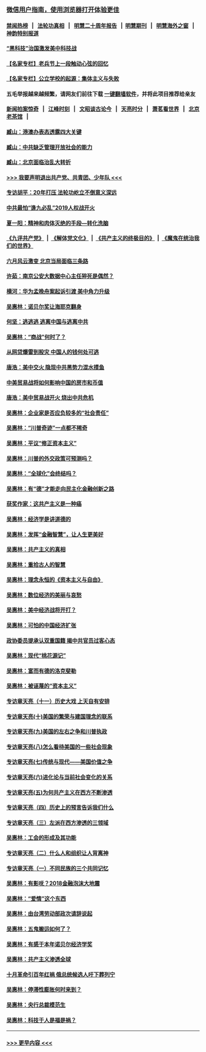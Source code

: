 ### [微信用户指南，使用浏览器打开体验更佳](https://github.com/gfw-breaker/banned-news1/blob/master/indexes/wechat-guide.md?t=0)
#### [禁闻热榜](热点新闻.md?t=0)  &nbsp;&nbsp;|&nbsp;&nbsp; [法轮功真相](https://github.com/gfw-breaker/truth/blob/master/README.md?t=0) &nbsp;&nbsp;|&nbsp;&nbsp; [明慧二十周年报告](https://github.com/gfw-breaker/mh-reports/blob/master/README.md?t=0) &nbsp;&nbsp;|&nbsp;&nbsp;[明慧期刊](https://github.com/gfw-breaker/mh-qikan) &nbsp;&nbsp;|&nbsp;&nbsp; [明慧海外之窗](https://github.com/gfw-breaker/mh-news/blob/master/README.md?t=0) &nbsp;&nbsp;|&nbsp;&nbsp; [神韵特别报道](https://github.com/gfw-breaker/mh-news/blob/master/shenyun.md?t=0)
#### [“黑科技”治国激发美中科技战](../pages/nsc423/n11638056.md?t=02050601) 
#### [【名家专栏】老兵节上一段触动心弦的回忆](../pages/nsc423/n11646016.md?t=02050601) 
#### [【名家专栏】公立学校的起源：集体主义与失败](../pages/nsc423/n11601833.md?t=02050601) 
#### 五毛举报越来越频繁，请网友们前往下载 [一键翻墙软件](https://github.com/gfw-breaker/ssr-accounts)，并将此项目推荐给亲友
#### [新闻拍案惊奇](https://github.com/gfw-breaker/banned-news1/blob/master/pages/link4.md) &nbsp;&nbsp;|&nbsp;&nbsp; [江峰时刻](https://github.com/gfw-breaker/banned-news1/blob/master/pages/link4.md) &nbsp;&nbsp;|&nbsp;&nbsp; [文昭谈古论今](https://github.com/gfw-breaker/banned-news1/blob/master/pages/link4.md) &nbsp;&nbsp;|&nbsp;&nbsp; [天亮时分](https://github.com/gfw-breaker/banned-news1/blob/master/pages/link4.md) &nbsp;&nbsp;|&nbsp;&nbsp; [萧茗看世界](https://github.com/gfw-breaker/banned-news1/blob/master/pages/link4.md) &nbsp;&nbsp;|&nbsp;&nbsp; [北京老茶馆](https://github.com/gfw-breaker/banned-news1/blob/master/pages/link4.md) &nbsp;&nbsp;|&nbsp;&nbsp; 
#### [臧山：港澳办表态透露四大关键](../pages/nsc423/n11421628.md?t=02050601) 
#### [臧山：中共缺乏管理开放社会的能力](../pages/nsc423/n11407457.md?t=02050601) 
#### [臧山：北京面临治乱大转折](../pages/nsc423/n11406895.md?t=02050601) 
#### [>>> 我要声明退出共产党、共青团、少年队 <<<](https://github.com/begood0513/goodnews/blob/master/quit/letter.md) 
#### [专访胡平：20年打压 法轮功屹立不倒意义深远](../pages/nsc423/n11398800.md?t=02050601) 
#### [中共最怕“逢九必乱”2019人权战开火](../pages/nsc423/n11385248.md?t=02050601) 
#### [夏一阳：精神和肉体灭绝的手段—转化洗脑](../pages/nsc423/n11368250.md?t=02050601) 
#### [《九评共产党》](https://github.com/begood0513/9ping.md/blob/master/README.md) &nbsp;|&nbsp; [《解体党文化》](../../../../jtdwh.md/blob/master/README.md)  &nbsp;|&nbsp; [《共产主义的终极目的》](../../../../gczydzjmd.md/blob/master/README.md) &nbsp;|&nbsp; [《魔鬼在统治我们的世界》](../../../../mgztzwmdsj.md/blob/master/README.md) 
#### [六月风云激变 北京当局面临三条路](../pages/nsc423/n11313668.md?t=02050601) 
#### [许茹：南京公安大数据中心主任猝死是偶然？](../pages/nsc423/n11064744.md?t=02050601) 
#### [横河：华为孟晚舟案起诉引渡 美中角力升级](../pages/nsc423/n11027230.md?t=02050601) 
#### [吴惠林：诺贝尔奖让海耶克翻身](../pages/nsc423/n10890049.md?t=02050601) 
#### [何坚：逃逃逃 逃离中国与逃离中共](../pages/nsc423/n10592891.md?t=02050601) 
#### [吴惠林：“商战”何时了？](../pages/nsc423/n10573558.md?t=02050601) 
#### [从网贷爆雷到股灾 中国人的钱何处可逃](../pages/nsc423/n10572800.md?t=02050601) 
#### [唐浩：美中交火 隐现中共黑势力混水摸鱼](../pages/nsc423/n10544040.md?t=02050601) 
#### [中美贸易战将如何影响中国的房市和币值](../pages/nsc423/n10543697.md?t=02050601) 
#### [唐浩：美中贸易战开火 烧出中共危机](../pages/nsc423/n10540126.md?t=02050601) 
#### [吴惠林：企业家是否应负较多的“社会责任”](../pages/nsc423/n10535022.md?t=02050601) 
#### [吴惠林：“川普奇迹”一点都不稀奇](../pages/nsc423/n10512808.md?t=02050601) 
#### [吴惠林：平议“修正资本主义”](../pages/nsc423/n10495724.md?t=02050601) 
#### [吴惠林：川普的外交政策可预测吗？](../pages/nsc423/n10462387.md?t=02050601) 
#### [吴惠林：“全球化”会终结吗？](../pages/nsc423/n10452838.md?t=02050601) 
#### [吴惠林：有“德”才能走向民主化金融创新之路](../pages/nsc423/n10432292.md?t=02050601) 
#### [获奖作家：这共产主义是一种癌](../pages/nsc423/n10431541.md?t=02050601) 
#### [吴惠林：经济学是讲道德的](../pages/nsc423/n10398014.md?t=02050601) 
#### [吴惠林：发挥“金融智慧”，让人生更美好](../pages/nsc423/n10375019.md?t=02050601) 
#### [吴惠林：共产主义的真相](../pages/nsc423/n10351394.md?t=02050601) 
#### [吴惠林：重拾古人的智慧](../pages/nsc423/n10337691.md?t=02050601) 
#### [吴惠林：理念永恒的《资本主义与自由》](../pages/nsc423/n10316274.md?t=02050601) 
#### [吴惠林：数位经济的美丽与哀愁](../pages/nsc423/n10292946.md?t=02050601) 
#### [吴惠林：美中经济战将开打？](../pages/nsc423/n10258825.md?t=02050601) 
#### [吴惠林：可怕的中国经济扩张](../pages/nsc423/n10219147.md?t=02050601) 
#### [政协委员提承认双重国籍 揭中共官员过客心态](../pages/nsc423/n10208809.md?t=02050601) 
#### [吴惠林：现代“桃花源记”](../pages/nsc423/n10185234.md?t=02050601) 
#### [吴惠林：富而有德的洛克斐勒](../pages/nsc423/n10142264.md?t=02050601) 
#### [吴惠林：被诬蔑的“资本主义”](../pages/nsc423/n10124816.md?t=02050601) 
#### [专访章天亮（十一）历史大戏 上天自有安排](../pages/nsc423/n10094905.md?t=02050601) 
#### [专访章天亮(十)美国的繁荣与建国理念的联系](../pages/nsc423/n10094899.md?t=02050601) 
#### [专访章天亮(九)美国的左右之争和川普执政](../pages/nsc423/n10094889.md?t=02050601) 
#### [专访章天亮(八)怎么看待美国的一些社会现象](../pages/nsc423/n10094857.md?t=02050601) 
#### [专访章天亮(七)传统与现代——美国价值之争](../pages/nsc423/n10093140.md?t=02050601) 
#### [专访章天亮(六)进化论与当前社会变化的关系](../pages/nsc423/n10092036.md?t=02050601) 
#### [专访章天亮(五)为何共产主义在西方不断渗透](../pages/nsc423/n10083620.md?t=02050601) 
#### [专访章天亮（四）历史上的预言告诉我们什么](../pages/nsc423/n10083606.md?t=02050601) 
#### [专访章天亮（三）左派在西方渗透的三领域](../pages/nsc423/n10081115.md?t=02050601) 
#### [吴惠林：工会的形成及其功能](../pages/nsc423/n10080633.md?t=02050601) 
#### [专访章天亮（二）什么人和组织让人背离神](../pages/nsc423/n10076637.md?t=02050601) 
#### [专访章天亮（一）不同民族的三个共同记忆](../pages/nsc423/n10074188.md?t=02050601) 
#### [吴惠林：有影呒？2018金融泡沫大地震](../pages/nsc423/n10040534.md?t=02050601) 
#### [吴惠林：“爱情”这个东西](../pages/nsc423/n10019423.md?t=02050601) 
#### [吴惠林：由台湾劳动部政次请辞说起](../pages/nsc423/n9979679.md?t=02050601) 
#### [吴惠林：五鬼搬运如何了？](../pages/nsc423/n9925338.md?t=02050601) 
#### [吴惠林：有感于本年诺贝尔经济学奖](../pages/nsc423/n9871883.md?t=02050601) 
#### [吴惠林：共产主义渗透全球](../pages/nsc423/n9812748.md?t=02050601) 
#### [十月革命引百年红祸 俄总统候选人吁下葬列宁](../pages/nsc423/n9810182.md?t=02050601) 
#### [吴惠林：停滞性膨胀何时来到？](../pages/nsc423/n9764136.md?t=02050601) 
#### [吴惠林：央行总裁模范生](../pages/nsc423/n9728134.md?t=02050601) 
#### [吴惠林：科技于人是福是祸？](../pages/nsc423/n9672982.md?t=02050601) 

----
#### [ >>> 更早内容 <<< ](../indexes/nsc423-earlier.md)
